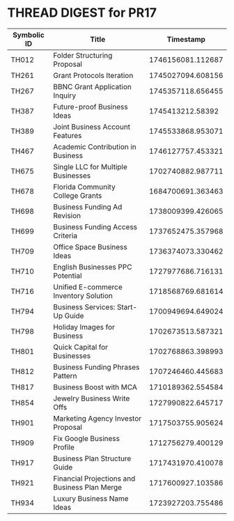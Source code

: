 # THREAD DIGEST for PR17

| Symbolic ID | Title | Timestamp |
|-------------|-------|-----------|
| TH012 | Folder Structuring Proposal | 1746156081.112687 |
| TH261 | Grant Protocols Iteration | 1745027094.608156 |
| TH267 | BBNC Grant Application Inquiry | 1745357118.656455 |
| TH387 | Future-proof Business Ideas | 1745413212.58392 |
| TH389 | Joint Business Account Features | 1745533868.953071 |
| TH467 | Academic Contribution in Business | 1746127757.453321 |
| TH675 | Single LLC for Multiple Businesses | 1702740882.987711 |
| TH678 | Florida Community College Grants | 1684700691.363463 |
| TH698 | Business Funding Ad Revision | 1738009399.426065 |
| TH699 | Business Funding Access Criteria | 1737652475.357968 |
| TH709 | Office Space Business Ideas | 1736374073.330462 |
| TH710 | English Businesses PPC Potential | 1727977686.716131 |
| TH716 | Unified E-commerce Inventory Solution | 1718568769.681614 |
| TH794 | Business Services: Start-Up Guide | 1700949694.649024 |
| TH798 | Holiday Images for Business | 1702673513.587321 |
| TH801 | Quick Capital for Businesses | 1702768863.398993 |
| TH812 | Business Funding Phrases Pattern | 1707246460.445683 |
| TH817 | Business Boost with MCA | 1710189362.554584 |
| TH854 | Jewelry Business Write Offs | 1727990822.645717 |
| TH901 | Marketing Agency Investor Proposal | 1717503755.905624 |
| TH909 | Fix Google Business Profile | 1712756279.400129 |
| TH917 | Business Plan Structure Guide | 1717431970.410078 |
| TH921 | Financial Projections and Business Plan Merge | 1717600927.103586 |
| TH934 | Luxury Business Name Ideas | 1723927203.755486 |
